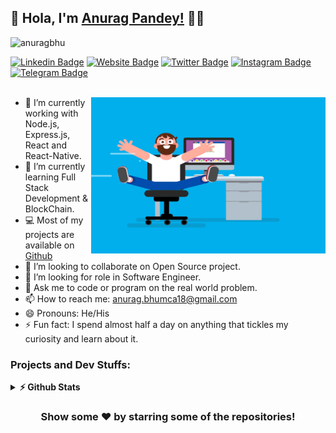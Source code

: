 ## :rainbow:  Hola, I'm [Anurag Pandey!](http://anuragbhu.github.io/) :eyes:👋

<p align="left"> <img src="https://komarev.com/ghpvc/?username=anuragbhu&label=visitors&color=blue&style=plastic" alt="anuragbhu" /> </p>

[![Linkedin Badge](https://img.shields.io/badge/-LinkedIn-0e76a8?style=flat-square&logo=Linkedin&logoColor=white)](https://www.linkedin.com/in/anuragbhu/)
[![Website Badge](https://img.shields.io/badge/Website-3b5998?style=flat-square&logo=google-chrome&logoColor=white)](http://anuragbhu.github.io/)
[![Twitter Badge](https://img.shields.io/badge/-Twitter-00acee?style=flat-square&logo=Twitter&logoColor=white)](https://twitter.com/anuragbhu18/)
[![Instagram Badge](https://img.shields.io/badge/-Instagram-e4405f?style=flat-square&logo=Instagram&logoColor=white)](https://www.instagram.com/anurag.bhu/)
[![Telegram Badge](https://img.shields.io/badge/-Telegram-0088cc?style=flat-square&logo=Telegram&logoColor=white)](https://t.me/anuragbhu/)
<br/>
<br/>

<img align="right" height="250" width="375" alt="" src="/coder.gif" />

- 🔭 I’m currently working with Node.js, Express.js, React and React-Native.
- 🌱 I’m currently learning Full Stack Development & BlockChain.
- 💻 Most of my projects are available on [Github](https://www.github.com/anuragbhu/)
- 👯 I’m looking to collaborate on Open Source project.
- 🤔 I’m looking for role in Software Engineer.
- 💬 Ask me to code or program on the real world problem.
- 📫 How to reach me: <a href="anurag.bhumca18@gmail.com">anurag.bhumca18@gmail.com</a>
- 😄 Pronouns: He/His
- ⚡ Fun fact: I spend almost half a day on anything that tickles my curiosity and learn about it.

### Projects and Dev Stuffs:

<details>	
  <summary><b>⚡ Github Stats</b></summary>

<img alt="" src="https://github-readme-stats.vercel.app/api?username=anuragbhu&show_icons=true&hide_border=true" />
</details>


<div align="center">

### Show some ❤️ by starring some of the repositories!

</div>
